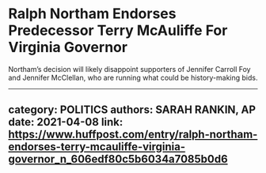 # Ralph Northam Endorses Predecessor Terry McAuliffe For Virginia Governor

Northam’s decision will likely disappoint supporters of Jennifer Carroll Foy and Jennifer McClellan, who are running what could be history-making bids.

---
category: POLITICS
authors: SARAH RANKIN, AP
date: 2021-04-08
link: https://www.huffpost.com/entry/ralph-northam-endorses-terry-mcauliffe-virginia-governor_n_606edf80c5b6034a7085b0d6
---
